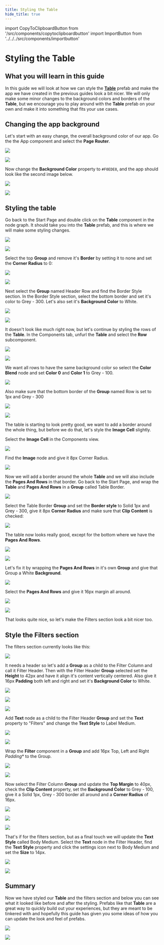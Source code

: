 ```yaml
---
title: Styling the Table
hide_title: true
---
```

import CopyToClipboardButton from '/src/components/copytoclipboardbutton'
import ImportButton from '../../../src/components/importbutton'

# Styling the Table

## What you will learn in this guide
In this guide we will look at how we can style the **[Table](/library/prefabs/table/)** prefab and make the app we have created in the previous guides look a bit nicer. We will only make some minor changes to the background colors and borders of the **Table**, but we encourage you to play around with the **Table** prefab on your own and make it into something that fits your use cases.

## Changing the app background
Let's start with an easy change, the overall background color of our app. Go the the App component and select the **Page Router**.

<div className="ndl-image-with-background l">

![](/docs/guides/visualizing-data/styling-table/select-app.png)

</div>

<div className="ndl-image-with-background xl">

![](/docs/guides/visualizing-data/styling-table/select-pr.png)

</div>

Now change the **Background Color** property to ```#F0EDE8```, and the app should look like the second image below.

<div className="ndl-image-with-background s">

![](/docs/guides/visualizing-data/styling-table/change-bg-pr.png)

</div>

<div className="ndl-image-with-background xl">

![](/docs/guides/visualizing-data/styling-table/new-bg.png)

</div>

## Styling the table
Go back to the Start Page and double click on the **Table** component in the node graph. It should take you into the **Table** prefab, and this is where we will make some styling changes.

<div className="ndl-image-with-background xl">

![](/docs/guides/visualizing-data/styling-table/double-click-table.png)

</div>

<div className="ndl-image-with-background xl">

![](/docs/guides/visualizing-data/styling-table/table-overview.png)

</div>

Select the top **Group** and remove it's **Border** by setting it to none and set the **Corner Radius** to 0:

<div className="ndl-image-with-background xl">

![](/docs/guides/visualizing-data/styling-table/select-table-group.png)

</div>

<div className="ndl-image-with-background m">

![](/docs/guides/visualizing-data/styling-table/table-group-props.png)

</div>

Next select the **Group** named Header Row and find the Border Style section. In the Border Style section, select the bottom border and set it's color to Grey - 300. Let's also set it's **Background Color** to White.

<div className="ndl-image-with-background m">

![](/docs/guides/visualizing-data/styling-table/select-header-row.png)

</div>

<div className="ndl-image-with-background l">

![](/docs/guides/visualizing-data/styling-table/header-row-props.png)

</div>

It doesn't look like much right now, but let's continue by styling the rows of the **Table**. In the Components tab, unfurl the **Table** and select the **Row** subcomponent.

<div className="ndl-image-with-background m">

![](/docs/guides/visualizing-data/styling-table/row-in-comp.png)

</div>

<div className="ndl-image-with-background xl">

![](/docs/guides/visualizing-data/styling-table/row-overview.png)

</div>

We want all rows to have the same background color so select the **Color Blend** node and set **Color 0** and **Color 1** to Grey - 100. 

<div className="ndl-image-with-background m">

![](/docs/guides/visualizing-data/styling-table/color-blend-props.png)

</div>

Also make sure that the bottom border of the **Group** named Row is set to 1px and Grey - 300

<div className="ndl-image-with-background xl">

![](/docs/guides/visualizing-data/styling-table/row-border-props.png)

</div>

<div className="ndl-image-with-background xl">

![](/docs/guides/visualizing-data/styling-table/table-in-progress.png)

</div>

The table is starting to look pretty good, we want to add a border around the whole thing, but before we do that, let's style the **Image Cell** slightly.

Select the **Image Cell** in the Components view. 

<div className="ndl-image-with-background m">

![](/docs/guides/visualizing-data/styling-table/image-cell.png)

</div>

Find the **Image** node and give it 8px Corner Radius.

<div className="ndl-image-with-background xl">

![](/docs/guides/visualizing-data/styling-table/image-props.png)

</div>

Now we will add a border around the whole **Table** and we will also include the **Pages And Rows** in that border. Go back to the Start Page, and wrap the **Table** and **Pages And Rows** in a **Group** called Table Border. 

<div className="ndl-image-with-background xl">

![](/docs/guides/visualizing-data/styling-table/table-border-group.png)

</div>

Select the Table Border **Group** and set the **Border style** to Solid 1px and Grey - 300, give it 8px **Corner Radius** and make sure that **Clip Content** is checked:

<div className="ndl-image-with-background m">

![](/docs/guides/visualizing-data/styling-table/table-border-props.png)

</div>

The table now looks really good, except for the bottom where we have the **Pages And Rows**.

<div className="ndl-image-with-background xl">

![](/docs/guides/visualizing-data/styling-table/table-style-done.png)

</div>

<div className="ndl-image-with-background xl">

![](/docs/guides/visualizing-data/styling-table/table-bottom.png)

</div>

Let's fix it by wrapping the **Pages And Rows** in it's own **Group** and give that Group a White **Background**.

<div className="ndl-image-with-background xl">

![](/docs/guides/visualizing-data/styling-table/pages-and-rows-in-group.png)

</div>

Select the **Pages And Rows** and give it 16px margin all around.

<div className="ndl-image-with-background s">

![](/docs/guides/visualizing-data/styling-table/pages-and-rows-padding.png)

</div>

<div className="ndl-image-with-background xl">

![](/docs/guides/visualizing-data/styling-table/table-final.png)

</div>

That looks quite nice, so let's make the Filters section look a bit nicer too.

## Style the Filters section
The filters section currently looks like this:

<div className="ndl-image-with-background m">

![](/docs/guides/visualizing-data/styling-table/filters-initial.png)

</div>

It needs a header so let's add a **Group** as a child to the Filter Column and call it Filter Header. Then with the Filter Header **Group** selected set the **Height** to 42px and have it align it's content vertically centered. Also give it 16px **Padding** both left and right and set it's **Background Color** to White.

<div className="ndl-image-with-background xl">

![](/docs/guides/visualizing-data/styling-table/add-filter-header.png)

</div>

<div className="ndl-image-with-background s">

![](/docs/guides/visualizing-data/styling-table/filter-header-props.png)

</div>

<div className="ndl-image-with-background s">

![](/docs/guides/visualizing-data/styling-table/filter-header-props-bg.png)

</div>

Add **Text** node as a child to the Filter Header **Group** and set the **Text** property to "Filters" and change the **Text Style** to Label Medium.

<div className="ndl-image-with-background s">

![](/docs/guides/visualizing-data/styling-table/text-node-filter-header.png)

</div>

<div className="ndl-image-with-background s">

![](/docs/guides/visualizing-data/styling-table/text-node-props.png)

</div>

Wrap the **Filter** component in a **Group** and add 16px Top, Left and Right *Padding** to the Group.

<div className="ndl-image-with-background s">

![](/docs/guides/visualizing-data/styling-table/filters-in-group.png)

</div>

<div className="ndl-image-with-background s">

![](/docs/guides/visualizing-data/styling-table/group-padding-props.png)

</div>

Now select the Filter Column **Group** and update the **Top Margin** to 40px, check the **Clip Content** property, set the **Background Color** to Grey - 100, give it a Solid 1px, Grey - 300 border all around and a **Corner Radius** of 16px. 

<div className="ndl-image-with-background s">

![](/docs/guides/visualizing-data/styling-table/select-filter-column.png)

</div>

<div className="ndl-image-with-background s">

![](/docs/guides/visualizing-data/styling-table/column-props-1.png)

</div>

<div className="ndl-image-with-background s">

![](/docs/guides/visualizing-data/styling-table/column-props-2.png)

</div>

That's if for the filters section, but as a final touch we will update the **Text Style** called Body Medium. Select the **Text** node in the Filter Header, find the **Text Style** property and click the settings icon next to Body Medium and set the **Size** to 14px.

<div className="ndl-image-with-background l">

![](/docs/guides/visualizing-data/styling-table/text-style-conf.png)

</div>

<div className="ndl-image-with-background l">

![](/docs/guides/visualizing-data/styling-table/text-style-props.png)

</div>

## Summary
Now we have styled our **Table** and the filters section and below you can see what it looked like before and after the styling. Prefabs like that **Table** are a great way to quickly build out your experiences, but they are meant to be tinkered with and hopefully this guide has given you some ideas of how you can update the look and feel of prefabs.

<div className="ndl-image-with-background xl">

![](/docs/guides/visualizing-data/styling-table/table-no-style.png)

</div>

<div className="ndl-image-with-background xl">

![](/docs/guides/visualizing-data/styling-table/table-with-style.png)

</div>